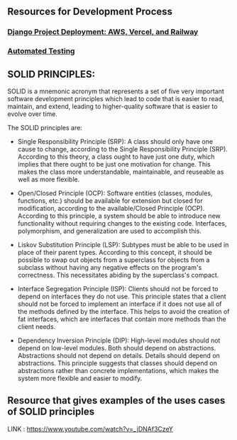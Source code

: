 ## Resources for Development Process

### [Django Project Deployment: AWS, Vercel, and Railway](./Development_Process/Django_Deployment_AWS_Railway_Vercel.md)

### [Automated Testing](./Development_Process/Automated_Testing.md)

## SOLID PRINCIPLES: 

SOLID is a mnemonic acronym that represents a set of five very important software development principles which lead to code that is easier to read, maintain, and extend, leading to higher-quality software that is easier to evolve over time.

The SOLID principles are:

 - Single Responsibility Principle (SRP): A class should only have one cause to change, according to the Single Responsibility Principle (SRP). According to this theory, a class ought to have just one duty, which implies that there ought to be just one motivation for change. This makes the class more understandable, maintainable, and reuseable as well as more flexible.

 - Open/Closed Principle (OCP): Software entities (classes, modules, functions, etc.) should be available for extension but closed for modification, according to the available/Closed Principle (OCP). According to this principle, a system should be able to introduce new functionality without requiring changes to the existing code. Interfaces, polymorphism, and generalization are used to accomplish this.

 - Liskov Substitution Principle (LSP): Subtypes must be able to be used in place of their parent types. According to this concept, it should be possible to swap out objects from a superclass for objects from a subclass without having any negative effects on the program's correctness. This necessitates abiding by the superclass's compact.

 - Interface Segregation Principle (ISP): Clients should not be forced to depend on interfaces they do not use. This principle states that a client should not be forced to implement an interface if it does not use all of the methods defined by the interface. This helps to avoid the creation of fat interfaces, which are interfaces that contain more methods than the client needs.

 - Dependency Inversion Principle (DIP): High-level modules should not depend on low-level modules. Both should depend on abstractions. Abstractions should not depend on details. Details should depend on abstractions. This principle suggests that classes should depend on abstractions rather than concrete implementations, which makes the system more flexible and easier to modify.
 
 
 ## Resource that gives examples of the uses cases of SOLID principles
  LINK :  https://www.youtube.com/watch?v=_jDNAf3CzeY 

